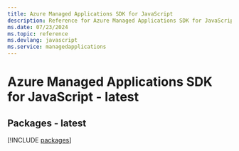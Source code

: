 ```yaml
---
title: Azure Managed Applications SDK for JavaScript
description: Reference for Azure Managed Applications SDK for JavaScript
ms.date: 07/23/2024
ms.topic: reference
ms.devlang: javascript
ms.service: managedapplications
---
```

# Azure Managed Applications SDK for JavaScript - latest
## Packages - latest
[!INCLUDE [packages](managed-applications-index.md)]